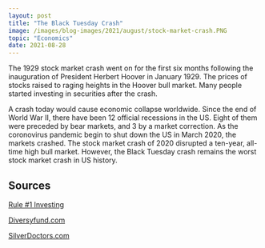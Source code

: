 ```yaml
---
layout: post
title: "The Black Tuesday Crash"
image: /images/blog-images/2021/august/stock-market-crash.PNG
topic: "Economics"
date: 2021-08-28
---
```


The 1929 stock market crash went on for the first six months following the inauguration of President Herbert Hoover in January 1929. The prices of stocks raised to raging heights in the Hoover bull market. Many people started investing in securities after the crash.

A crash today would cause economic collapse worldwide. Since the end of World War II, there have been 12 official recessions in the US. Eight of them were preceded by bear markets, and 3 by a market correction. As the coronovirus pandemic begin to shut down the US in March 2020, the markets crashed. The stock market crash of 2020 disrupted a ten-year, all-time high bull market. However, the Black Tuesday crash remains the worst stock market crash in US history.

## Sources

[Rule #1 Investing](https://www.google.com/search?q=Stock+Market+Crashes+in+History+%2B+2021+Predictions&rlz=1C1CHBF_enUS929US929&oq=Stock+Market+Crashes+in+History+%2B+2021+Predictions&aqs=chrome..69i57&sourceid=chrome&ie=UTF-8)

[Diversyfund.com](https://diversyfund.com/blog/10-stock-market-crashes-from-history-explained/?utm_source=www.google.com%2F)

[SilverDoctors.com](https://www.silverdoctors.com/headlines/world-news/18-breathtaking-facts-about-the-stock-market-crash-of-2020-and-experts-say-its-far-from-over/)
